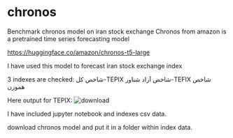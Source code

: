 # chronos
Benchmark chronos model on iran stock exchange
Chronos from amazon is a pretrained time series forecasting model

https://huggingface.co/amazon/chronos-t5-large

I have used this model to forecast iran stock exchange index

3 indexes are checked:
شاخص کل-TEPIX
شاخص آزاد شناور-TEFIX
شاخص هموزن



Here output for TEPIX:
![download](https://github.com/jalilahmadpour/chronos/assets/28215799/27bc6cfd-a009-448f-98f9-7802c8724993)


I have included jupyter notebook and indexes csv data.

download chronos model and put it in a folder within index data.
